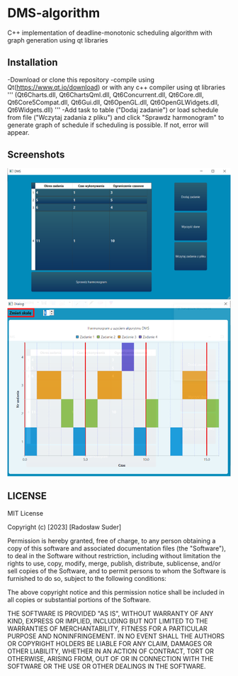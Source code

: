 # DMS-algorithm
C++ implementation of deadline-monotonic scheduling algorithm with graph generation using qt libraries


## Installation
-Download or clone this repository
-compile using Qt(https://www.qt.io/download) or with any c++ compiler using qt libraries
'''
(Qt6Charts.dll, Qt6ChartsQml.dll, Qt6Concurrent.dll, Qt6Core.dll, Qt6Core5Compat.dll, Qt6Gui.dll, Qt6OpenGL.dll, Qt6OpenGLWidgets.dll, Qt6Widgets.dll)
'''
-Add task to table ("Dodaj zadanie") or load schedule from file ("Wczytaj zadania z pliku") and click "Sprawdz harmonogram" to generate graph of schedule if scheduling is possible. If not, error will appear.

## Screenshots
![Main screen](screenshots/Menu.PNG)
![Generated schedule](screenshots/Graph.PNG)


## LICENSE
MIT License

Copyright (c) [2023] [Radosław Suder]

Permission is hereby granted, free of charge, to any person obtaining a copy
of this software and associated documentation files (the "Software"), to deal
in the Software without restriction, including without limitation the rights
to use, copy, modify, merge, publish, distribute, sublicense, and/or sell
copies of the Software, and to permit persons to whom the Software is
furnished to do so, subject to the following conditions:

The above copyright notice and this permission notice shall be included in all
copies or substantial portions of the Software.

THE SOFTWARE IS PROVIDED "AS IS", WITHOUT WARRANTY OF ANY KIND, EXPRESS OR
IMPLIED, INCLUDING BUT NOT LIMITED TO THE WARRANTIES OF MERCHANTABILITY,
FITNESS FOR A PARTICULAR PURPOSE AND NONINFRINGEMENT. IN NO EVENT SHALL THE
AUTHORS OR COPYRIGHT HOLDERS BE LIABLE FOR ANY CLAIM, DAMAGES OR OTHER
LIABILITY, WHETHER IN AN ACTION OF CONTRACT, TORT OR OTHERWISE, ARISING FROM,
OUT OF OR IN CONNECTION WITH THE SOFTWARE OR THE USE OR OTHER DEALINGS IN THE
SOFTWARE.

